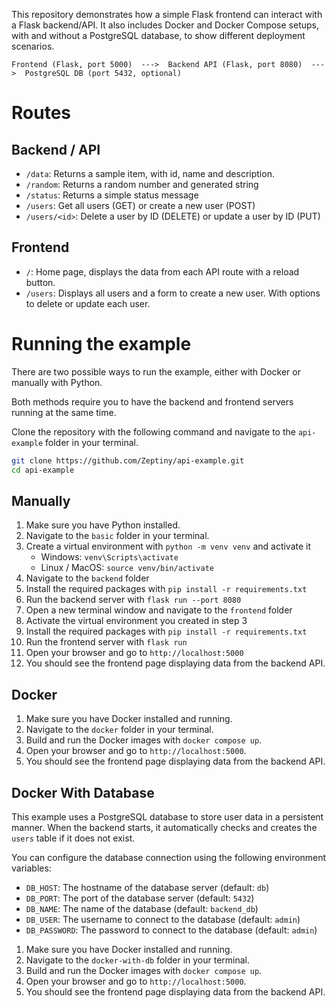 This repository demonstrates how a simple Flask frontend can interact with a Flask backend/API. It also includes Docker and Docker Compose setups, with and without a PostgreSQL database, to show different deployment scenarios.

```
Frontend (Flask, port 5000)  --->  Backend API (Flask, port 8080)  --->  PostgreSQL DB (port 5432, optional)
```

# Routes
## Backend / API
- `/data`: Returns a sample item, with id, name and description.
- `/random`: Returns a random number and generated string
- `/status`: Returns a simple status message
- `/users`: Get all users (GET) or create a new user (POST)
- `/users/<id>`: Delete a user by ID (DELETE) or update a user by ID (PUT)

## Frontend
- `/`: Home page, displays the data from each API route with a reload button.
- `/users`: Displays all users and a form to create a new user. With options to delete or update each user.

# Running the example
There are two possible ways to run the example, either with Docker or manually with Python.

Both methods require you to have the backend and frontend servers running at the same time.

Clone the repository with the following command and navigate to the `api-example` folder in your terminal.
```bash
git clone https://github.com/Zeptiny/api-example.git
cd api-example
```

## Manually
1. Make sure you have Python installed.
2. Navigate to the `basic` folder in your terminal.
3. Create a virtual environment with `python -m venv venv` and activate it
   - Windows: `venv\Scripts\activate`
   - Linux / MacOS: `source venv/bin/activate`
4. Navigate to the `backend` folder
5. Install the required packages with `pip install -r requirements.txt`
6. Run the backend server with `flask run --port 8080`
7. Open a new terminal window and navigate to the `frontend` folder
8. Activate the virtual environment you created in step 3
9. Install the required packages with `pip install -r requirements.txt`
10. Run the frontend server with `flask run`
11. Open your browser and go to `http://localhost:5000`
12. You should see the frontend page displaying data from the backend API.

## Docker
1. Make sure you have Docker installed and running.
2. Navigate to the `docker` folder in your terminal.
3. Build and run the Docker images with `docker compose up`.
4. Open your browser and go to `http://localhost:5000`.
5. You should see the frontend page displaying data from the backend API.

## Docker With Database
This example uses a PostgreSQL database to store user data in a persistent manner.
When the backend starts, it automatically checks and creates the `users` table if it does not exist.

You can configure the database connection using the following environment variables:
- `DB_HOST`: The hostname of the database server (default: `db`)
- `DB_PORT`: The port of the database server (default: `5432`)
- `DB_NAME`: The name of the database (default: `backend_db`)
- `DB_USER`: The username to connect to the database (default: `admin`)
- `DB_PASSWORD`: The password to connect to the database (default: `admin`)

1. Make sure you have Docker installed and running.
2. Navigate to the `docker-with-db` folder in your terminal.
3. Build and run the Docker images with `docker compose up`.
4. Open your browser and go to `http://localhost:5000`.
5. You should see the frontend page displaying data from the backend API.
